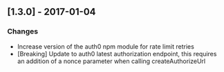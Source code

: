 ## [1.3.0] - 2017-01-04

### Changes

- Increase version of the auth0 npm module for rate limit retries
- [Breaking] Update to auth0 latest authorization endpoint, this requires an addition of a nonce parameter when calling createAuthorizeUrl

